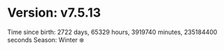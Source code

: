 # Version: v7.5.13
Time since birth: 2722 days, 65329 hours, 3919740 minutes, 235184400 seconds
Season: Winter ❄️
